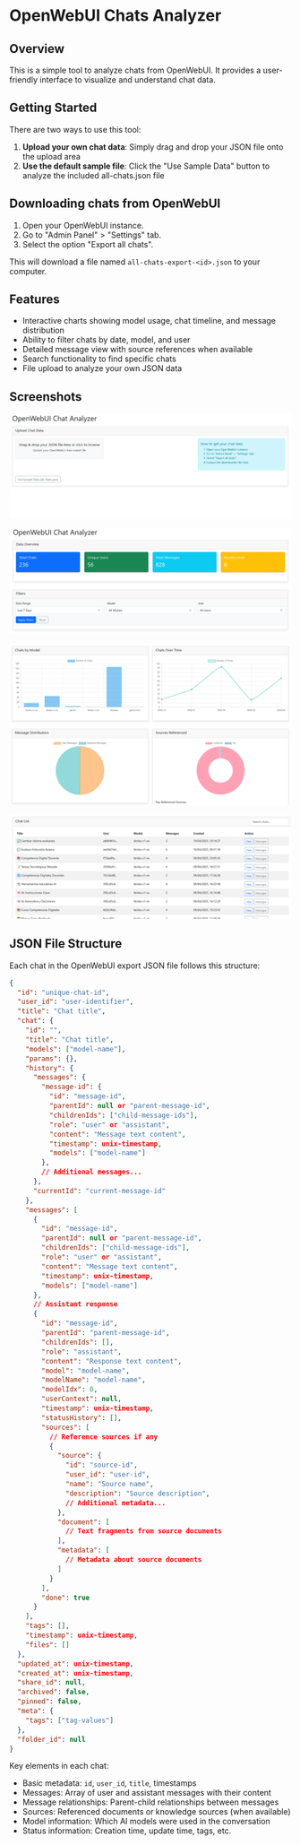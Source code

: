 # OpenWebUI Chats Analyzer

## Overview

This is a simple tool to analyze chats from OpenWebUI. It provides a user-friendly interface to visualize and understand chat data.

## Getting Started

There are two ways to use this tool:

1. **Upload your own chat data**: Simply drag and drop your JSON file onto the upload area
2. **Use the default sample file**: Click the "Use Sample Data" button to analyze the included all-chats.json file

## Downloading chats from OpenWebUI

1. Open your OpenWebUI instance.
2. Go to "Admin Panel" > "Settings" tab.
3. Select the option "Export all chats".

This will download a file named `all-chats-export-<id>.json` to your computer.

## Features

- Interactive charts showing model usage, chat timeline, and message distribution
- Ability to filter chats by date, model, and user
- Detailed message view with source references when available
- Search functionality to find specific chats
- File upload to analyze your own JSON data

## Screenshots

![Upload your JSON file](public/assets/image.png)

![Dashboard 1](public/assets/image-1.png)

![Dashboard 2](public/assets/image-2.png)

![Messages](public/assets/image-3.png)



## JSON File Structure

Each chat in the OpenWebUI export JSON file follows this structure:

```json
{
  "id": "unique-chat-id",
  "user_id": "user-identifier",
  "title": "Chat title",
  "chat": {
    "id": "",
    "title": "Chat title",
    "models": ["model-name"],
    "params": {},
    "history": {
      "messages": {
        "message-id": {
          "id": "message-id",
          "parentId": null or "parent-message-id",
          "childrenIds": ["child-message-ids"],
          "role": "user" or "assistant",
          "content": "Message text content",
          "timestamp": unix-timestamp,
          "models": ["model-name"]
        },
        // Additional messages...
      },
      "currentId": "current-message-id"
    },
    "messages": [
      {
        "id": "message-id",
        "parentId": null or "parent-message-id",
        "childrenIds": ["child-message-ids"],
        "role": "user" or "assistant",
        "content": "Message text content",
        "timestamp": unix-timestamp,
        "models": ["model-name"]
      },
      // Assistant response
      {
        "id": "message-id",
        "parentId": "parent-message-id",
        "childrenIds": [],
        "role": "assistant",
        "content": "Response text content",
        "model": "model-name",
        "modelName": "model-name",
        "modelIdx": 0,
        "userContext": null,
        "timestamp": unix-timestamp,
        "statusHistory": [],
        "sources": [
          // Reference sources if any
          {
            "source": {
              "id": "source-id",
              "user_id": "user-id",
              "name": "Source name",
              "description": "Source description",
              // Additional metadata...
            },
            "document": [
              // Text fragments from source documents
            ],
            "metadata": [
              // Metadata about source documents
            ]
          }
        ],
        "done": true
      }
    ],
    "tags": [],
    "timestamp": unix-timestamp,
    "files": []
  },
  "updated_at": unix-timestamp,
  "created_at": unix-timestamp,
  "share_id": null,
  "archived": false,
  "pinned": false,
  "meta": {
    "tags": ["tag-values"]
  },
  "folder_id": null
}
```

Key elements in each chat:
- Basic metadata: `id`, `user_id`, `title`, timestamps
- Messages: Array of user and assistant messages with their content
- Message relationships: Parent-child relationships between messages
- Sources: Referenced documents or knowledge sources (when available)
- Model information: Which AI models were used in the conversation
- Status information: Creation time, update time, tags, etc.
